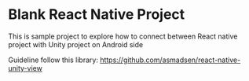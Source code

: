 # Blank React Native Project

 This is sample project to explore how to connect between React native project with Unity project on Android side

 Guideline follow this library: https://github.com/asmadsen/react-native-unity-view
